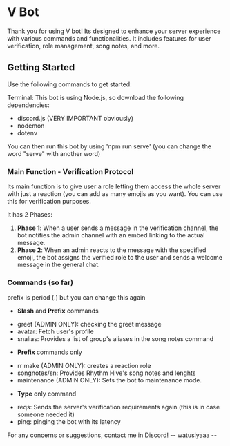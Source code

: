 # V Bot
Thank you for using V bot! Its designed to enhance your server experience with various commands and functionalities. It includes features for user verification, role management, song notes, and more.

## Getting Started

Use the following commands to get started:

Terminal: This bot is using Node.js, so download the following dependencies:
- discord.js (VERY IMPORTANT obviously)
- nodemon
- dotenv

You can then run this bot by using 'npm run serve' (you can change the word "serve" with another word)

### Main Function - Verification Protocol

Its main function is to give user a role letting them access the whole server with just a reaction (you can add as many emojis as you want). You can use this for verification purposes.

It has 2 Phases:
1. **Phase 1**: When a user sends a message in the verification channel, the bot notifies the admin channel with an embed linking to the actual message. 
2. **Phase 2**: When an admin reacts to the message with the specified emoji, the bot assigns the verified role to the user and sends a welcome message in the general chat.

### Commands (so far)

prefix is period (.) but you can change this again

* **Slash** and **Prefix** commands
 - greet (ADMIN ONLY): checking the greet message
 - avatar: Fetch user's profile
 - snalias: Provides a list of group's aliases in the song notes command

* **Prefix** commands only
 - rr make (ADMIN ONLY): creates a reaction role
 - songnotes/sn: Provides Rhythm Hive's song notes and lenghts
 - maintenance (ADMIN ONLY): Sets the bot to maintenance mode.

 * **Type** only command
  - reqs: Sends the server's verification requirements again (this is in case someone needed it)
  - ping: pinging the bot with its latency

 For any concerns or suggestions, contact me in Discord!
   -- watusiyaaa --